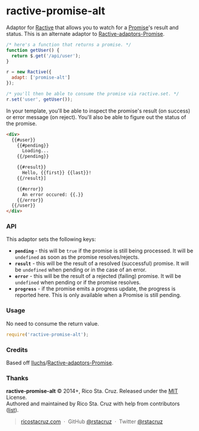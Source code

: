 # ractive-promise-alt

Adaptor for [Ractive] that allows you to watch for a [Promise]'s result and status. This is an
alternate adaptor to [Ractive-adaptors-Promise].

```js
/* here's a function that returns a promise. */
function getUser() {
  return $.get('/api/user');
}

r = new Ractive({
  adapt: ['promise-alt']
});

/* you'll then be able to consume the promise via ractive.set. */
r.set('user', getUser());
```

In your template, you'll be able to inspect the promise's result (on success) or
error message (on reject). You'll also be able to figure out the status of the promise.

```html
<div>
  {{#user}}
    {{#pending}}
      Loading...
    {{/pending}}

    {{#result}}
      Hello, {{first}} {{last}}!
    {{/result}]

    {{#error}}
      An error occured: {{.}}
    {{/error}}
  {{/user}}
</div>
```

### API

This adaptor sets the following keys:

 * __`pending`__ - this will be `true` if the promise is still being processed. It
 will be `undefined` as soon as the promise resolves/rejects.
 * __`result`__ - this will be the result of a resolved (successful) promise. It
 will be `undefined` when pending or in the case of an error.
 * __`error`__ - this will be the result of a rejected (failing) promise. It will be
 `undefined` when pending or if the promise resolves.
 * __`progress`__ - if the promise emits a progress update, the progress is reported
 here. This is only available when a Promise is still pending.

### Usage

No need to consume the return value.

```js
require('ractive-promise-alt');
```

### Credits

Based off [lluchs]/[Ractive-adaptors-Promise].

[lluchs]: https://github.com/lluchs
[Ractive-adaptors-Promise]: https://github.com/lluchs/Ractive-adaptors-Promise
[Ractive]: http://ractivejs.org/
[Promise]: http://promisesaplus.com/

### Thanks

**ractive-promise-alt** © 2014+, Rico Sta. Cruz. Released under the [MIT] License.<br>
Authored and maintained by Rico Sta. Cruz with help from contributors ([list][contributors]).

> [ricostacruz.com](http://ricostacruz.com) &nbsp;&middot;&nbsp;
> GitHub [@rstacruz](https://github.com/rstacruz) &nbsp;&middot;&nbsp;
> Twitter [@rstacruz](https://twitter.com/rstacruz)

[MIT]: http://mit-license.org/
[contributors]: http://github.com/rstacruz/ractive-promise-alt/contributors
